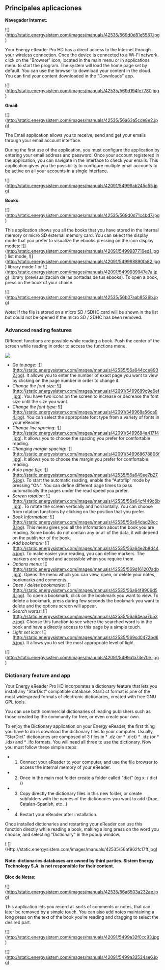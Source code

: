 ## Principales aplicaciones

**Navegador Internet:**

![] (http://static.energysistem.com/images/manuals/42535/569d0d81e5567.jpg)

Your Energy eReader Pro HD has a direct access to the Internet through your wireless connection. Once the device is connected to a Wi-Fi network, click on the "Browser" icon, located in the main menu or in applications menu to start the program. The system will load the home page set by default. You can use the browser to download your content in the cloud. You can find your content downloaded in the "Downloads" app.

![] (http://static.energysistem.com/images/manuals/42535/569d194fe7780.jpg)

**Gmail:**

![] (http://static.energysistem.com/images/manuals/42535/56a63a5cde8e2.jpg)

The Email application allows you to receive, send and get your emails through your email account interface.

During the first use of the application, you must configure the application by entering your email address and password. Once your account registered in the application, you can navigate in the interface to check your emails. This application gives you the possibility to configure multiple email accounts to be active on all your accounts in a single interface.

![] (http://static.energysistem.com/images/manuals/42091/54999ab245c55.jpg)

**Books:**

![] (http://static.energysistem.com/images/manuals/42535/569d0d71c4bd7.jpg)

This application shows you all the books that you have stored in the internal memory or micro SD external memory card.
You can select the display mode that you prefer to visualize the ebooks pressing on the icon display modes: ![] (http://static.energysistem.com/images/manuals/42091/5499987716ed1.jpg) list mode, ![] (http://static.energysistem.com/images/manuals/42091/549998890fa82.jpg) library mode 1 or ![] (http://static.energysistem.com/images/manuals/42091/5499989947e7a.jpg) library (previsualización de las portadas de tus ebooks). To open a book, press on the book of your choice. 

![] (http://static.energysistem.com/images/manuals/42535/56b07aab8526b.jpg)

*Note:* If the file is stored on a micro SD / SDHC card will be shown in the list but could not be opened if the micro SD / SDHC has been removed.

### Advanced reading features

Different functions are possible while reading a book. Push the center of the screen while reading in order to access the functions menu.

![](http://static.energysistem.com/images/manuals/42535/56a6488b920aa.jpg)

-	*Go to page:* ![] (http://static.energysistem.com/images/manuals/42535/56a644cce8932.jpg). It allows you to enter the number of exact page you want to view by clicking on the page number in order to change it.
-	*Change the font size:* ![] (http://static.energysistem.com/images/manuals/42091/5499689c9e6ef.jpg). You have two icons on the screen to increase or decrease the font size until the size you want.
-	*Change the font type:* ![] (http://static.energysistem.com/images/manuals/42091/549968a56ca94.jpg). You can select the appropriate font type from a variety of fonts in your eReader.
-	*Change line spacing:* ![] (http://static.energysistem.com/images/manuals/42091/5499684a41714.jpg). It allows you to choose the spacing you prefer for comfortable reading.
-	*Changing margin spacing:* ![] (http://static.energysistem.com/images/manuals/42091/549968678806f.jpg). It allows you to choose the margin you prefer for comfortable reading.
-	*Auto page flip:* ![] (http://static.energysistem.com/images/manuals/42535/56a649ee7b275.jpg). To start the automatic reading, enable the “Autoflip” mode by pressing "ON". You can define different page times to pass automatically the pages under the read speed you prefer.
-	*Screen rotation:* ![] (http://static.energysistem.com/images/manuals/42535/56a64cf449c6b.jpg). To rotate the screen vertically and horizontally. You can choose from rotation functions by clicking on the position that you prefer.
-	*Book Information:* ![] (http://static.energysistem.com/images/manuals/42535/56a64dad28cc3.jpg). This menu gives you all the information about the book you are reading. Some books do not contain any or all of the data, it will depend on the publisher of the book.
-	*Add bookmark:* ![] (http://static.energysistem.com/images/manuals/42535/56a64e2b8d44a.jpg). To make easier your reading, you can define markers. The markers are ordered and accessible when you require them. 
-	*Options menu:* ![] (http://static.energysistem.com/images/manuals/42535/569d161207adb.jpg). Opens the menu which you can view, open, or delete your notes, bookmarks and comments.
-	*Open / delete bookmarks:* ![] (http://static.energysistem.com/images/manuals/42535/56a64f8906d54.jpg). To open a bookmark, click on the bookmark you want to view. To delete a bookmark, press during few seconds the bookmark you want to delete and the options screen will appear.
-	*Search words:* ![] (http://static.energysistem.com/images/manuals/42535/56a64eaa7b53e.jpg). Choose this function to see where the searched word is in the book and have a directly access to this page by a simple touch. 
-	*Light set icon:* ![] (http://static.energysistem.com/images/manuals/42535/569cd0472bd65.jpg). It allows you to set the most appropriate level of light.

![] (http://static.energysistem.com/images/manuals/42091/5499a1a73e70e.jpg)

### Dictionary feature and app

Your Energy eReader Pro HD incorporates a dictionary feature that lets you install any "StarDict" compatible database. StarDict format is one of the most widespread formats of electronic dictionaries, created with free GNU GPL tools.

You can use both commercial dictionaries of leading publishers such as those created by the community for free, or even create your own.

To enjoy the Dictionary application on your Energy eReader, the first thing you have to do is download the dictionary files to your computer. Usually, "StarDict" dictionaries are composed of 3 files in * .dz (or * .dict) * .idz (or * .idx) and * .ifo formats. You will need all three to use the dictionary. Now you must follow these simple steps:

- 1) Connect your eReader to your computer, and use the file browser to access the internal memory of your eReader.
- 2) Once in the main root folder create a folder called "dict" (eg x: / dict /)
- 3) Copy directly the dictionary files in this new folder, or create subfolders with the names of the dictionaries you want to add (Drae, Catalan-Spanish, etc ..)
- 4) Restart your eReader after installation.

Once installed dictionaries and restarting your eReader can use this function directly while reading a book, making a long press on the word you choose, and selecting "Dictionary" in the popup window.

! [] (Http://static.energysistem.com/images/manuals/42535/56af962fc17ff.jpg)

#### Note: dictionaries databases are owned by third parties. Sistem Energy Technology S.A. is not responsible for their content.

**Bloc de Notas:**

![] (http://static.energysistem.com/images/manuals/42535/56a6503a232ae.jpg)

This application lets you record all sorts of comments or notes, that can later be removed by a simple touch. You can also add notes maintaining a long press on the text of the book you're reading and dragging to select the desired part.

![] (http://static.energysistem.com/images/manuals/42091/5499a32f0cc93.jpg)

![] (http://static.energysistem.com/images/manuals/42091/5499a33534ae6.jpg)


